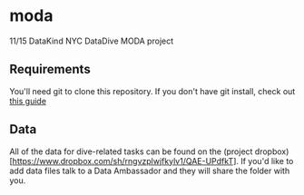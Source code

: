 moda
====

11/15 DataKind NYC DataDive MODA project

## Requirements
You'll need git to clone this repository.  If you don't have git install, check out [this guide](http://git-scm.com/book/en/Getting-Started-Installing-Git)

## Data
All of the data for dive-related tasks can be found on the (project dropbox)[https://www.dropbox.com/sh/rngvzplwjfkylv1/QAE-UPdfkT].  If you'd like to add data files talk to a Data Ambassador and they will share the folder with you.



